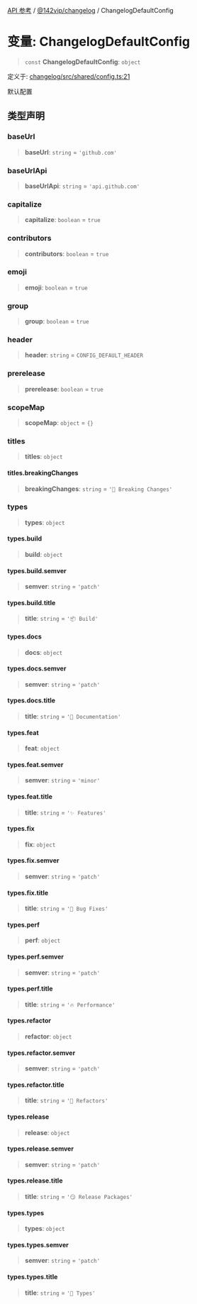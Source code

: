 [API 参考](../../../index.md) / [@142vip/changelog](../index.md) / ChangelogDefaultConfig

# 变量: ChangelogDefaultConfig

> `const` **ChangelogDefaultConfig**: `object`

定义于: [changelog/src/shared/config.ts:21](https://github.com/142vip/core-x/blob/724c9f80a9f43d7639fb0f15c0381f9ca258849b/packages/changelog/src/shared/config.ts#L21)

默认配置

## 类型声明

### baseUrl

> **baseUrl**: `string` = `'github.com'`

### baseUrlApi

> **baseUrlApi**: `string` = `'api.github.com'`

### capitalize

> **capitalize**: `boolean` = `true`

### contributors

> **contributors**: `boolean` = `true`

### emoji

> **emoji**: `boolean` = `true`

### group

> **group**: `boolean` = `true`

### header

> **header**: `string` = `CONFIG_DEFAULT_HEADER`

### prerelease

> **prerelease**: `boolean` = `true`

### scopeMap

> **scopeMap**: `object` = `{}`

### titles

> **titles**: `object`

#### titles.breakingChanges

> **breakingChanges**: `string` = `'🚨 Breaking Changes'`

### types

> **types**: `object`

#### types.build

> **build**: `object`

#### types.build.semver

> **semver**: `string` = `'patch'`

#### types.build.title

> **title**: `string` = `'📦 Build'`

#### types.docs

> **docs**: `object`

#### types.docs.semver

> **semver**: `string` = `'patch'`

#### types.docs.title

> **title**: `string` = `'📖 Documentation'`

#### types.feat

> **feat**: `object`

#### types.feat.semver

> **semver**: `string` = `'minor'`

#### types.feat.title

> **title**: `string` = `'✨ Features'`

#### types.fix

> **fix**: `object`

#### types.fix.semver

> **semver**: `string` = `'patch'`

#### types.fix.title

> **title**: `string` = `'🐛 Bug Fixes'`

#### types.perf

> **perf**: `object`

#### types.perf.semver

> **semver**: `string` = `'patch'`

#### types.perf.title

> **title**: `string` = `'🔥 Performance'`

#### types.refactor

> **refactor**: `object`

#### types.refactor.semver

> **semver**: `string` = `'patch'`

#### types.refactor.title

> **title**: `string` = `'💅 Refactors'`

#### types.release

> **release**: `object`

#### types.release.semver

> **semver**: `string` = `'patch'`

#### types.release.title

> **title**: `string` = `'😏 Release Packages'`

#### types.types

> **types**: `object`

#### types.types.semver

> **semver**: `string` = `'patch'`

#### types.types.title

> **title**: `string` = `'🌊 Types'`
